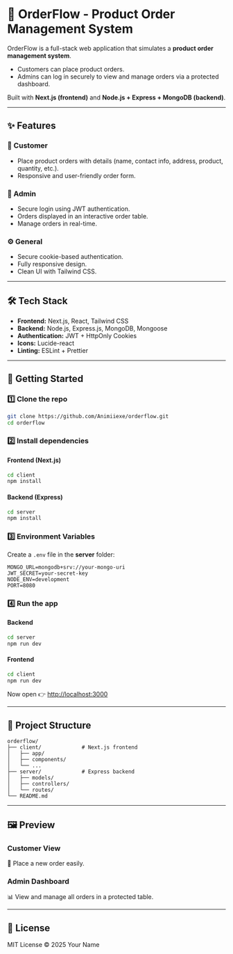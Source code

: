 # 🛒 OrderFlow - Product Order Management System  

OrderFlow is a full-stack web application that simulates a **product order management system**.  
- Customers can place product orders.  
- Admins can log in securely to view and manage orders via a protected dashboard.  

Built with **Next.js (frontend)** and **Node.js + Express + MongoDB (backend)**.  

---

## ✨ Features  

### 👤 Customer  
- Place product orders with details (name, contact info, address, product, quantity, etc.).  
- Responsive and user-friendly order form.  

### 🔐 Admin  
- Secure login using JWT authentication.  
- Orders displayed in an interactive order table.  
- Manage orders in real-time.  

### ⚙️ General  
- Secure cookie-based authentication.  
- Fully responsive design.  
- Clean UI with Tailwind CSS.  

---

## 🛠️ Tech Stack  

- **Frontend:** Next.js, React, Tailwind CSS  
- **Backend:** Node.js, Express.js, MongoDB, Mongoose  
- **Authentication:** JWT + HttpOnly Cookies  
- **Icons:** Lucide-react  
- **Linting:** ESLint + Prettier  

---

## 🚀 Getting Started  

### 1️⃣ Clone the repo  
```bash
git clone https://github.com/Animiiexe/orderflow.git
cd orderflow
```

### 2️⃣ Install dependencies  
#### Frontend (Next.js)  
```bash
cd client
npm install
```

#### Backend (Express)  
```bash
cd server
npm install
```

### 3️⃣ Environment Variables  

Create a `.env` file in the **server** folder:  

```env
MONGO_URL=mongodb+srv://your-mongo-uri
JWT_SECRET=your-secret-key
NODE_ENV=development
PORT=8080
```

### 4️⃣ Run the app  

#### Backend  
```bash
cd server
npm run dev
```

#### Frontend  
```bash
cd client
npm run dev
```

Now open 👉 [http://localhost:3000](http://localhost:3000)  

---

## 📂 Project Structure  

```
orderflow/
├── client/             # Next.js frontend
│   ├── app/
│   ├── components/
│   └── ...
├── server/             # Express backend
│   ├── models/
│   ├── controllers/
│   └── routes/
└── README.md
```

---

## 🖼️ Preview  

### Customer View  
📝 Place a new order easily.  

### Admin Dashboard  
📊 View and manage all orders in a protected table.  

---

## 📜 License  

MIT License © 2025 Your Name  
